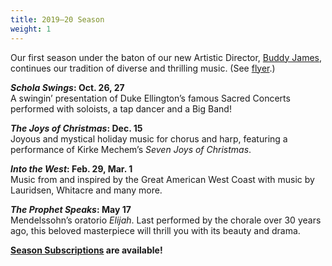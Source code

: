```yaml
---
title: 2019–20 Season
weight: 1
---
```


Our first season under the baton of our new Artistic Director, [Buddy
James](/leadership), continues our tradition of diverse and thrilling music.
(See [flyer](/home/season56.pdf).)

**<i>Schola Swings</i>: Oct. 26, 27**  
A swingin’ presentation of Duke Ellington’s famous Sacred Concerts performed
with soloists, a tap dancer and a Big Band!

**<i>The Joys of Christmas</i>: Dec. 15**  
Joyous and mystical holiday music for chorus and harp, featuring a performance
of Kirke Mechem’s *Seven Joys of Christmas*.

**<i>Into the West</i>: Feb. 29, Mar. 1**  
Music from and inspired by the Great American West Coast with music by
Lauridsen, Whitacre and many more.

**<i>The Prophet Speaks</i>: May 17**  
Mendelssohn’s oratorio *Elijah*.  Last performed by the chorale over 30 years
ago, this beloved masterpiece will thrill you with its beauty and drama.

**[Season Subscriptions](/concerts#subscriptions) are available!**
